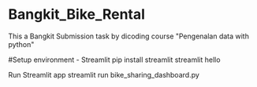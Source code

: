# Bangkit_Bike_Rental
This a Bangkit Submission task by dicoding course "Pengenalan data with python" 


#Setup environment - Streamlit 
pip install streamlit 
streamlit hello 

Run Streamlit app
streamlit run bike_sharing_dashboard.py
